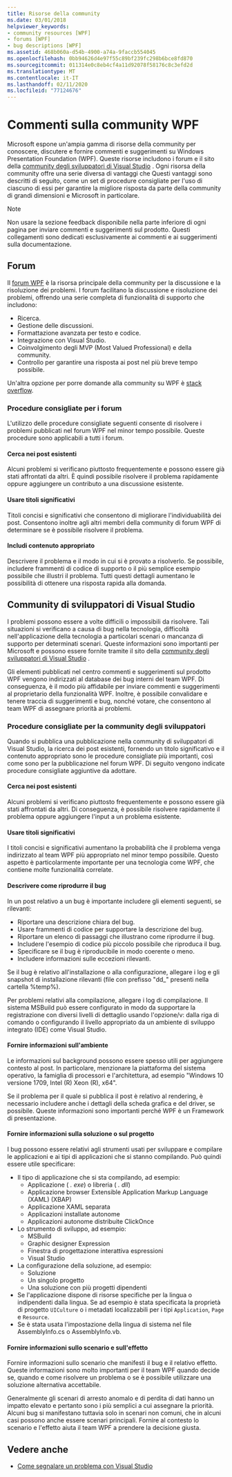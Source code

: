 ```yaml
---
title: Risorse della community
ms.date: 03/01/2018
helpviewer_keywords:
- community resources [WPF]
- forums [WPF]
- bug descriptions [WPF]
ms.assetid: 468b060a-d54b-4900-a74a-9faccb554045
ms.openlocfilehash: 0bb94626d4e97f55c89bf239fc298b6bce8fd870
ms.sourcegitcommit: 011314e0c8eb4cf4a11d92078f58176c8c3efd2d
ms.translationtype: MT
ms.contentlocale: it-IT
ms.lasthandoff: 02/11/2020
ms.locfileid: "77124676"
---
```

# <a name="wpf-community-feedback"></a>Commenti sulla community WPF

Microsoft espone un'ampia gamma di risorse della community per conoscere, discutere e fornire commenti e suggerimenti su Windows Presentation Foundation (WPF). Queste risorse includono i forum e il sito della [community degli sviluppatori di Visual Studio](https://developercommunity.visualstudio.com/) . Ogni risorsa della community offre una serie diversa di vantaggi che Questi vantaggi sono descritti di seguito, come un set di procedure consigliate per l'uso di ciascuno di essi per garantire la migliore risposta da parte della community di grandi dimensioni e Microsoft in particolare.

> [!NOTE]
> Non usare la sezione feedback disponibile nella parte inferiore di ogni pagina per inviare commenti e suggerimenti sul prodotto. Questi collegamenti sono dedicati esclusivamente ai commenti e ai suggerimenti sulla documentazione.

## <a name="forums"></a>Forum

Il [forum WPF](https://social.msdn.microsoft.com/Forums/vstudio/home?forum=wpf) è la risorsa principale della community per la discussione e la risoluzione dei problemi. I forum facilitano la discussione e risoluzione dei problemi, offrendo una serie completa di funzionalità di supporto che includono:

- Ricerca.
- Gestione delle discussioni.
- Formattazione avanzata per testo e codice.
- Integrazione con Visual Studio.
- Coinvolgimento degli MVP (Most Valued Professional) e della community.
- Controllo per garantire una risposta ai post nel più breve tempo possibile.

Un'altra opzione per porre domande alla community su WPF è [stack overflow](https://stackoverflow.com/questions/tagged/wpf).

### <a name="forum-best-practices"></a>Procedure consigliate per i forum

L'utilizzo delle procedure consigliate seguenti consente di risolvere i problemi pubblicati nel forum WPF nel minor tempo possibile. Queste procedure sono applicabili a tutti i forum.

#### <a name="search-existing-posts"></a>Cerca nei post esistenti

Alcuni problemi si verificano piuttosto frequentemente e possono essere già stati affrontati da altri. È quindi possibile risolvere il problema rapidamente oppure aggiungere un contributo a una discussione esistente.

#### <a name="use-meaningful-titles"></a>Usare titoli significativi

Titoli concisi e significativi che consentono di migliorare l'individuabilità dei post. Consentono inoltre agli altri membri della community di forum WPF di determinare se è possibile risolvere il problema.

#### <a name="include-appropriate-content"></a>Includi contenuto appropriato

Descrivere il problema e il modo in cui si è provato a risolverlo. Se possibile, includere frammenti di codice di supporto o il più semplice esempio possibile che illustri il problema. Tutti questi dettagli aumentano le possibilità di ottenere una risposta rapida alla domanda.

## <a name="visual-studio-developer-community"></a>Community di sviluppatori di Visual Studio

I problemi possono essere a volte difficili o impossibili da risolvere. Tali situazioni si verificano a causa di bug nella tecnologia, difficoltà nell'applicazione della tecnologia a particolari scenari o mancanza di supporto per determinati scenari. Queste informazioni sono importanti per Microsoft e possono essere fornite tramite il sito della [community degli sviluppatori di Visual Studio](https://developercommunity.visualstudio.com/) .

Gli elementi pubblicati nel centro commenti e suggerimenti sul prodotto WPF vengono indirizzati al database dei bug interni del team WPF. Di conseguenza, è il modo più affidabile per inviare commenti e suggerimenti al proprietario della funzionalità WPF. Inoltre, è possibile convalidare e tenere traccia di suggerimenti e bug, nonché votare, che consentono al team WPF di assegnare priorità ai problemi.

### <a name="developer-community-best-practices"></a>Procedure consigliate per la community degli sviluppatori

Quando si pubblica una pubblicazione nella community di sviluppatori di Visual Studio, la ricerca dei post esistenti, fornendo un titolo significativo e il contenuto appropriato sono le procedure consigliate più importanti, così come sono per la pubblicazione nel forum WPF. Di seguito vengono indicate procedure consigliate aggiuntive da adottare.

#### <a name="search-existing-posts"></a>Cerca nei post esistenti

Alcuni problemi si verificano piuttosto frequentemente e possono essere già stati affrontati da altri. Di conseguenza, è possibile risolvere rapidamente il problema oppure aggiungere l'input a un problema esistente.

#### <a name="use-meaningful-titles"></a>Usare titoli significativi

I titoli concisi e significativi aumentano la probabilità che il problema venga indirizzato al team WPF più appropriato nel minor tempo possibile. Questo aspetto è particolarmente importante per una tecnologia come WPF, che contiene molte funzionalità correlate.

#### <a name="describe-how-to-reproduce-your-bug"></a>Descrivere come riprodurre il bug

In un post relativo a un bug è importante includere gli elementi seguenti, se rilevanti:

- Riportare una descrizione chiara del bug.
- Usare frammenti di codice per supportare la descrizione del bug.
- Riportare un elenco di passaggi che illustrano come riprodurre il bug.
- Includere l'esempio di codice più piccolo possibile che riproduca il bug.
- Specificare se il bug è riproducibile in modo coerente o meno.
- Includere informazioni sulle eccezioni rilevanti.

 Se il bug è relativo all'installazione o alla configurazione, allegare i log e gli snapshot di installazione rilevanti (file con prefisso "dd_" presenti nella cartella %temp%).

 Per problemi relativi alla compilazione, allegare i log di compilazione. Il sistema MSBuild può essere configurato in modo da supportare la registrazione con diversi livelli di dettaglio usando l'opzione/v: dalla riga di comando o configurando il livello appropriato da un ambiente di sviluppo integrato (IDE) come Visual Studio.

#### <a name="provide-environment-information"></a>Fornire informazioni sull'ambiente

Le informazioni sul background possono essere spesso utili per aggiungere contesto al post. In particolare, menzionare la piattaforma del sistema operativo, la famiglia di processori e l'architettura, ad esempio "Windows 10 versione 1709, Intel (R) Xeon (R), x64".

Se il problema per il quale si pubblica il post è relativo al rendering, è necessario includere anche i dettagli della scheda grafica e del driver, se possibile. Queste informazioni sono importanti perché WPF è un Framework di presentazione.

#### <a name="provide-solution-or-project-information"></a>Fornire informazioni sulla soluzione o sul progetto

I bug possono essere relativi agli strumenti usati per sviluppare e compilare le applicazioni e ai tipi di applicazioni che si stanno compilando. Può quindi essere utile specificare:

- Il tipo di applicazione che si sta compilando, ad esempio:
  - Applicazione ( *. exe*) o libreria ( *. dll*)
  - Applicazione browser Extensible Application Markup Language (XAML) (XBAP)
  - Applicazione XAML separata
  - Applicazioni installate autonome
  - Applicazioni autonome distribuite ClickOnce
- Lo strumento di sviluppo, ad esempio:
  - MSBuild
  - Graphic designer Expression
  - Finestra di progettazione interattiva espressioni
  - Visual Studio
- La configurazione della soluzione, ad esempio:
  - Soluzione
  - Un singolo progetto
  - Una soluzione con più progetti dipendenti
- Se l'applicazione dispone di risorse specifiche per la lingua o indipendenti dalla lingua. Se ad esempio è stata specificata la proprietà di progetto `UICulture` o i metadati localizzabili per i tipi `Application`, `Page` e `Resource`.
- Se è stata usata l'impostazione della lingua di sistema nel file AssemblyInfo.cs o AssemblyInfo.vb.

#### <a name="provide-scenario-and-impact-information"></a>Fornire informazioni sullo scenario e sull'effetto

Fornire informazioni sullo scenario che manifesti il bug e il relativo effetto. Queste informazioni sono molto importanti per il team WPF quando decide se, quando e come risolvere un problema o se è possibile utilizzare una soluzione alternativa accettabile.

Generalmente gli scenari di arresto anomalo e di perdita di dati hanno un impatto elevato e pertanto sono i più semplici a cui assegnare la priorità. Alcuni bug si manifestano tuttavia solo in scenari non comuni, che in alcuni casi possono anche essere scenari principali. Fornire al contesto lo scenario e l'effetto aiuta il team WPF a prendere la decisione giusta.

## <a name="see-also"></a>Vedere anche

- [Come segnalare un problema con Visual Studio](/visualstudio/ide/how-to-report-a-problem-with-visual-studio)
